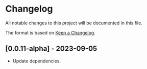 # Changelog
All notable changes to this project will be documented in this file.

The format is based on [Keep a Changelog](https://keepachangelog.com/en/1.1.0/).

## [0.0.11-alpha] - 2023-09-05
- Update dependencies.
